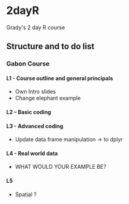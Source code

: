 # 2dayR
Grady's 2 day R course

## Structure and to do list

### Gabon Course

#### L1 - Course outline and general principals
  - Own Intro slides
  - Change elephant example

#### L2 – Basic coding	

#### L3 - Advanced coding
 - Update data frame manipulation -> to dplyr
	
#### L4 - Real world data
 - WHAT WOULD YOUR EXAMPLE BE?

#### L5 
 - Spatial ?
